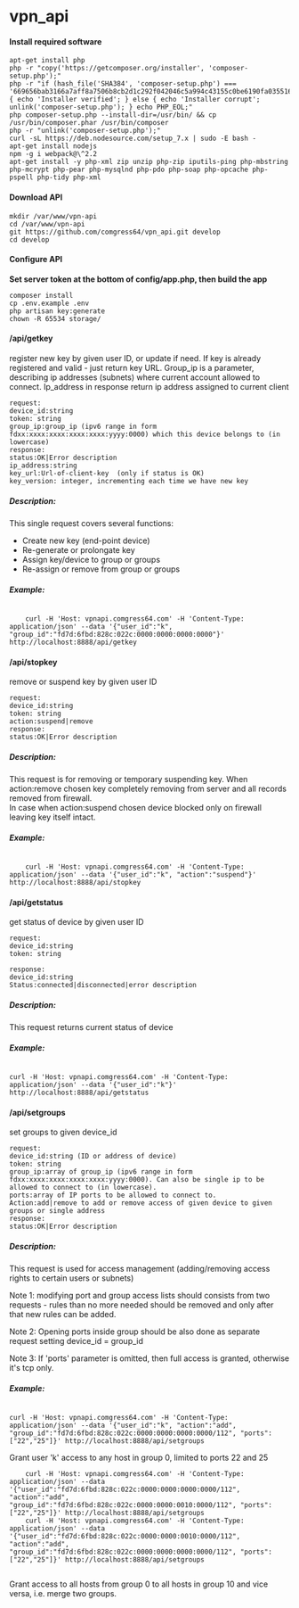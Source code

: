 # vpn_api


#### Install required software
```
apt-get install php
php -r "copy('https://getcomposer.org/installer', 'composer-setup.php');"
php -r "if (hash_file('SHA384', 'composer-setup.php') === '669656bab3166a7aff8a7506b8cb2d1c292f042046c5a994c43155c0be6190fa0355160742ab2e1c88d40d5be660b410') { echo 'Installer verified'; } else { echo 'Installer corrupt'; unlink('composer-setup.php'); } echo PHP_EOL;"
php composer-setup.php --install-dir=/usr/bin/ && cp /usr/bin/composer.phar /usr/bin/composer
php -r "unlink('composer-setup.php');"
curl -sL https://deb.nodesource.com/setup_7.x | sudo -E bash -
apt-get install nodejs
npm -g i webpack@\^2.2
apt-get install -y php-xml zip unzip php-zip iputils-ping php-mbstring php-mcrypt php-pear php-mysqlnd php-pdo php-soap php-opcache php-pspell php-tidy php-xml
```

#### Download API 

```shell
mkdir /var/www/vpn-api 
cd /var/www/vpn-api
git https://github.com/comgress64/vpn_api.git develop
cd develop
```

#### Configure API 

**Set server token at the bottom of config/app.php, then build the app**

```shell
composer install
cp .env.example .env
php artisan key:generate
chown -R 65534 storage/
```

#### /api/getkey

register new key by given user ID, or update if need. If key is already registered and valid - just return key URL. Group_ip is a parameter, describing ip addresses (subnets) where current account allowed to connect. Ip_address in response return ip address assigned to current client

    request:
    device_id:string
    token: string 
    group_ip:group_ip (ipv6 range in form fdxx:xxxx:xxxx:xxxx:xxxx:yyyy:0000) which this device belongs to (in lowercase)
    response:
    status:OK|Error description
    ip_address:string
    key_url:Url-of-client-key  (only if status is OK)
    key_version: integer, incrementing each time we have new key

##### Description:

This single request covers several functions:


* Create new key (end-point device)
* Re-generate or prolongate key
* Assign key/device to group or groups
* Re-assign or remove from group or groups

##### Example:

```shell

    curl -H 'Host: vpnapi.comgress64.com' -H 'Content-Type: application/json' --data '{"user_id":"k", "group_id":"fd7d:6fbd:828c:022c:0000:0000:0000:0000"}' http://localhost:8888/api/getkey
```

#### /api/stopkey

remove or suspend key by given user ID

    request:
    device_id:string
    token: string 
    action:suspend|remove
    response:
    status:OK|Error description

##### Description:

This request is for removing or temporary suspending key. When action:remove chosen key completely removing from server and  all records removed from firewall.     
In case when action:suspend chosen device blocked only on firewall leaving key itself intact.

##### Example:

```shell

    curl -H 'Host: vpnapi.comgress64.com' -H 'Content-Type: application/json' --data '{"user_id":"k", "action":"suspend"}' http://localhost:8888/api/stopkey

```

#### /api/getstatus

get status of device by given user ID

    request:
    device_id:string
    token: string 

    response:
    device_id:string
    Status:connected|disconnected|error description

##### Description:

This request returns current status of device

##### Example:

```shell

curl -H 'Host: vpnapi.comgress64.com' -H 'Content-Type: application/json' --data '{"user_id":"k"}' http://localhost:8888/api/getstatus

```

#### /api/setgroups

set groups to given device_id

    request:
    device_id:string (ID or address of device)
    token: string 
    group_ip:array of group_ip (ipv6 range in form fdxx:xxxx:xxxx:xxxx:xxxx:yyyy:0000). Can also be single ip to be allowed to connect to (in lowercase). 
    ports:array of IP ports to be allowed to connect to. 
    Action:add|remove to add or remove access of given device to given groups or single address
    response:
    status:OK|Error description

##### Description:

This request is used for access management (adding/removing access rights to certain users or subnets)

Note 1: modifying port and group access lists should consists from two requests -  rules than no more needed should be removed and only after that new rules can be added. 

Note 2: Opening ports inside group should be also done as separate request setting device_id = group_id 

Note 3: If 'ports' parameter is omitted, then full access is granted, otherwise it's tcp only.

##### Example:

```shell

curl -H 'Host: vpnapi.comgress64.com' -H 'Content-Type: application/json' --data '{"user_id":"k", "action":"add", "group_id":"fd7d:6fbd:828c:022c:0000:0000:0000:0000/112", "ports":["22","25"]}' http://localhost:8888/api/setgroups

```

Grant user 'k' access to any host in group 0, limited to ports 22 and 25

```shell
    curl -H 'Host: vpnapi.comgress64.com' -H 'Content-Type: application/json' --data '{"user_id":"fd7d:6fbd:828c:022c:0000:0000:0000:0000/112", "action":"add", "group_id":"fd7d:6fbd:828c:022c:0000:0000:0010:0000/112", "ports":["22","25"]}' http://localhost:8888/api/setgroups
    curl -H 'Host: vpnapi.comgress64.com' -H 'Content-Type: application/json' --data '{"user_id":"fd7d:6fbd:828c:022c:0000:0000:0010:0000/112", "action":"add", "group_id":"fd7d:6fbd:828c:022c:0000:0000:0000:0000/112", "ports":["22","25"]}' http://localhost:8888/api/setgroups
    
```
Grant access to all hosts from group 0 to all hosts in group 10 and vice versa, i.e. merge two groups.

